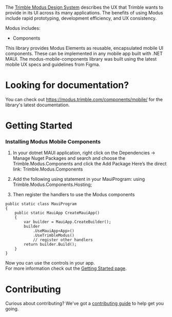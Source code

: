 <p align="center">
  <a href="https://www.nuget.org/packages/Trimble.Modus.Components/0.0.7-alpha">
    <img src="https://img.shields.io/nuget/v/Trimble.Modus.Components" alt/>
  </a>
</p>

The [Trimble Modus Design System](https://modus.trimble.com/) describes the UX that Trimble wants to provide in its UI across its many applications. The benefits of using Modus include rapid prototyping, development efficiency, and UX consistency.

Modus includes:

- Components

This library provides Modus Elements as reusable, encapsulated mobile UI components. These  can be implemented in any mobile app built with .NET MAUI. The modus-mobile-components library was built using the latest mobile UX specs and guidelines from Figma.

# Looking for documentation?

You can check out <https://modus.trimble.com/components/mobile/> for the library's latest documentation.

# Getting Started
  ### Installing Modus Mobile Components
1. In your dotnet MAUI application, right click on the Dependencies -> Manage Nuget Packages and search and choose the Trimble.Modus.Components and click the Add Package
Here’s the direct link: Trimble.Modus.Components

1. Add the following using statement in your MauiProgram:
using Trimble.Modus.Components.Hosting;
1. Then register the handlers to use the Modus components
```
public static class MauiProgram
{
    public static MauiApp CreateMauiApp()
    {
        var builder = MauiApp.CreateBuilder();
        builder
            .UseMauiApp<App>()
            .UseTrimbleModus()
            // register other handlers
        return builder.Build();
    }
}
```
Now you can use the controls in your app.\
For more information check out the [Getting Started page](https://happy-pond-034b3b40f.3.azurestaticapps.net/).

# Contributing

Curious about contributing? We've got a [contributing guide](https://github.com/trimble-oss/modus-mobile-maui-components/blob/develop/CONTRIBUTING.md) to help get you going.



